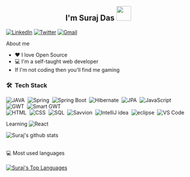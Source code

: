 


<h2 align="center">I'm Suraj Das <img src="https://media.giphy.com/media/hvRJCLFzcasrR4ia7z/giphy.gif" width="40"></h2>

<p align="center">
  

  <a href="https://www.linkedin.com/in/surajdas31"><img alt="LinkedIn" title="LinkedIn" src="https://img.shields.io/badge/-LinkedIn-0077B5?style=for-the-badge&logo=linkedin&logoColor=white"/></a>
  <a href="https://twitter.com/surajdas_31"><img alt="Twitter" title="Twitter" src="https://img.shields.io/badge/-Twitter-1DA1F2?style=for-the-badge&logo=twitter&logoColor=white"/></a>
  <a href="mailto:surajdas3108@gmail.com"><img alt="Gmail" title="Mail" src="https://img.shields.io/badge/-Gmail-F0F6FC?style=for-the-badge&logo=gmail&logoColor=#EA4335"/></a>
</p>


  About me

* ❤ I love Open Source
* 💻 I'm a self-taught web developer
*  If I'm not coding then you'll find me gaming 


### 🛠 &nbsp;Tech Stack


![JAVA](https://img.shields.io/badge/-Java-05122A?style=flat&logo=java)&nbsp;
![Spring](https://img.shields.io/badge/-Spring-05122A?style=flat&logo=spring)&nbsp;
![Spring Boot](https://img.shields.io/badge/-Spring%20Boot-05122A?style=flat&logo=spring-boot)&nbsp;
![Hibernate](https://img.shields.io/badge/-Hibernate-05122A?style=flat&logo=hibernate)&nbsp;
![JPA](https://img.shields.io/badge/-JPA-05122A?style=flat&logo=jpa)&nbsp;
![JavaScript](https://img.shields.io/badge/-JavaScript-05122A?style=flat&logo=javascript)&nbsp; 
![GWT](https://img.shields.io/badge/-GWT-05122A?style=flat&logo=GWT&logoColor=092E20)&nbsp;
![Smart GWT](https://img.shields.io/badge/-Smart%20GWT-05122A?style=flat&logo=smart-gwt&logoColor=563D7C)\
![HTML](https://img.shields.io/badge/-HTML-05122A?style=flat&logo=HTML5)&nbsp;
![CSS](https://img.shields.io/badge/-CSS-05122A?style=flat&logo=CSS3&logoColor=1572B6)&nbsp;
![SQL](https://img.shields.io/badge/-SQL-05122A?style=flat&logo=SQL&logoColor=1572B6)&nbsp;
![Savvion](https://img.shields.io/badge/-Savvion-05122A?style=flat&logo=savvion)&nbsp;
![IntelliJ idea](https://img.shields.io/badge/-IntelliJ%20idea-05122A?style=flat&logo=intellij-idea&logoColor=007ACC)&nbsp;
![eclipse](https://img.shields.io/badge/-eclipse-05122A?style=flat&logo=eclipse)&nbsp;
![VS Code](https://img.shields.io/badge/-Visual%20Studio%20Code-05122A?style=flat&logo=visual-studio-code&logoColor=007ACC)&nbsp;

Learning
![React](https://img.shields.io/badge/-React-05122A?style=flat&logo=react)&nbsp;


   
   ![Suraj's github stats](https://github-readme-stats.vercel.app/api?username=SurajDas31&show_icons=true&hide_border=true)

<br>
 <summary>💻 Most used languages</summary>
  <br/>
  <a href="https://github.com/anuraghazra/github-readme-stats"><img alt="Suraj's Top Languages" src="https://github-readme-stats.vercel.app/api/top-langs/?username=SurajDas31&langs_count=10&layout=compact#" /></a>
  <br/>
 
